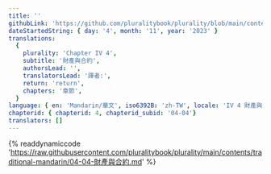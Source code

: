 ```yaml
---
title: ''
githubLink: 'https://github.com/pluralitybook/plurality/blob/main/contents/traditional-mandarin/04-04-財產與合約.md'
dateStartedString: { day: '4', month: '11', year: '2023' }
translations:
  {
    plurality: 'Chapter IV 4',
    subtitle: '財產與合約',
    authorsLead: '',
    translatorsLead: '譯者:',
    return: 'return',
    chapters: '章節',
  }
language: { en: 'Mandarin/華文', iso6392B: 'zh-TW', locale: 'IV 4 財產與合約' }
chapterid: { chapterid: 4, chapterid_subid: '04-04'}
translators: []
---
```

{% readdynamiccode 'https://raw.githubusercontent.com/pluralitybook/plurality/main/contents/traditional-mandarin/04-04-財產與合約.md' %}
